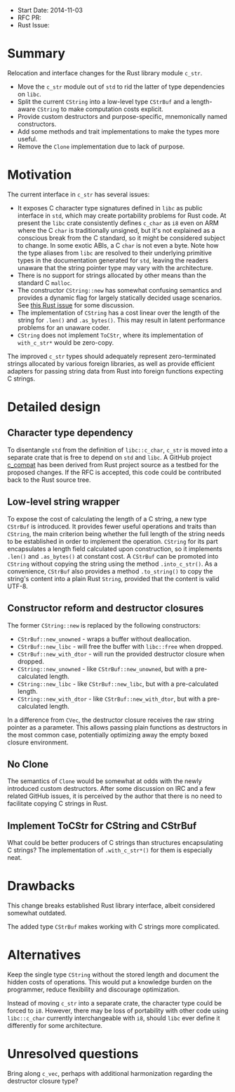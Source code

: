 - Start Date: 2014-11-03
- RFC PR: 
- Rust Issue: 

# Summary

Relocation and interface changes for the Rust library module `c_str`.

* Move the `c_str` module out of `std` to rid the latter of type
  dependencies on `libc`.
* Split the current `CString` into a low-level type `CStrBuf` and
  a length-aware `CString` to make computation costs explicit.
* Provide custom destructors and purpose-specific, mnemonically named
  constructors.
* Add some methods and trait implementations to make the types more useful.
* Remove the `Clone` implementation due to lack of purpose.

# Motivation

The current interface in `c_str` has several issues:

* It exposes C character type signatures defined in `libc` as public
  interface in `std`, which may create portability problems for Rust code.
  At present the `libc` crate consistently defines `c_char` as `i8`
  even on ARM where the C `char` is traditionally unsigned, but it's not
  explained as a conscious break from the C standard, so it might
  be considered subject to change. In some exotic ABIs, a C `char` is not
  even a byte. Note how the type aliases from `libc` are resolved to their
  underlying primitive types in the documentation generated for `std`,
  leaving the readers unaware that the string pointer type may vary with
  the architecture.
* There is no support for strings allocated by other means than the
  standard C `malloc`.
* The constructor `CString::new` has somewhat confusing semantics and
  provides a dynamic flag for largely statically decided usage
  scenarios.
  See [this Rust issue](https://github.com/rust-lang/rust/issues/18117)
  for some discussion.
* The implementation of `CString` has a cost linear over the length
  of the string for `.len()` and `.as_bytes()`. This may result in latent
  performance problems for an unaware coder.
* `CString` does not implement `ToCStr`, where its implementation of
  `with_c_str*` would be zero-copy.

The improved `c_str` types should adequately represent zero-terminated
strings allocated by various foreign libraries, as well as provide
efficient adapters for passing string data from Rust into foreign
functions expecting C strings.

# Detailed design

## Character type dependency

To disentangle `std` from the definition of `libc::c_char`,
`c_str` is moved into a separate crate that is free to depend on `std`
and `libc`. A GitHub project
[c_compat](https://github.com/mzabaluev/rust-c-compat) has been
derived from Rust project source as a testbed for the proposed changes.
If the RFC is accepted, this code could be contributed back to the Rust
source tree.

## Low-level string wrapper

To expose the cost of calculating the length of a C string, a new
type `CStrBuf` is introduced. It provides fewer useful operations
and traits than `CString`, the main criterion being whether
the full length of the string needs to be established in order to
implement the operation. `CString` for its part encapsulates a length
field calculated upon construction, so it implements `.len()` and
`.as_bytes()` at constant cost. A `CStrBuf` can be promoted into
`CString` without copying the string using the method
`.into_c_str()`. As a convenience, `CStrBuf` also provides a method
`.to_string()` to copy the string's content into a plain Rust
`String`, provided that the content is valid UTF-8.

## Constructor reform and destructor closures

The former `CString::new` is replaced by the following constructors:

* `CStrBuf::new_unowned` - wraps a buffer without deallocation.
* `CStrBuf::new_libc` - will free the buffer with `libc::free` when dropped.
* `CStrBuf::new_with_dtor` - will run the provided destructor closure
  when dropped.
* `CString::new_unowned` - like `CStrBuf::new_unowned`, but with a
  pre-calculated length.
* `CString::new_libc` - like `CStrBuf::new_libc`, but with a
  pre-calculated length.
* `CString::new_with_dtor` - like `CStrBuf::new_with_dtor`, but with a
  pre-calculated length.

In a difference from `CVec`, the destructor closure receives the raw string
pointer as a parameter. This allows passing plain functions as destructors
in the most common case, potentially optimizing away the empty boxed
closure environment.

## No Clone

The semantics of `Clone` would be somewhat at odds with the newly
introduced custom destructors.
After some discussion on IRC and a few related GitHub issues, it is
perceived by the author that there is no need to facilitate copying
C strings in Rust.

## Implement ToCStr for CString and CStrBuf

What could be better producers of C strings than structures encapsulating
C strings? The implementation of `.with_c_str*()` for them is especially
neat.

# Drawbacks

This change breaks established Rust library interface, albeit considered
somewhat outdated.

The added type `CStrBuf` makes working with C strings more complicated.

# Alternatives

Keep the single type `CString` without the stored length and document
the hidden costs of operations. This would put a knowledge burden on the
programmer, reduce flexibility and discourage optimization.

Instead of moving `c_str` into a separate crate, the character type could be
forced to `i8`. However, there may be loss of portability with other code
using `libc::c_char` currently interchangeable with `i8`, should `libc` ever
define it differently for some architecture.

# Unresolved questions

Bring along `c_vec`, perhaps with additional harmonization regarding the
destructor closure type?
